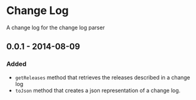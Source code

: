 # Change Log
A change log for the change log parser

## 0.0.1 - 2014-08-09

### Added

* `getReleases` method that retrieves the releases described in a change log
* `toJson` method that creates a json representation of a change log.